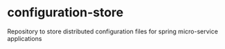 # configuration-store
Repository to store distributed configuration files for spring micro-service applications
